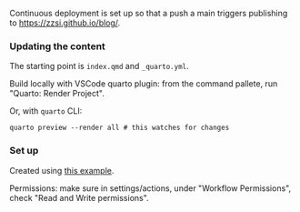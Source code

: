 
Continuous deployment is set up so that a push a main triggers publishing to https://zzsi.github.io/blog/.

### Updating the content

The starting point is `index.qmd` and `_quarto.yml`.

Build locally with VSCode quarto plugin: from the command pallete, run "Quarto: Render Project".

Or, with `quarto` CLI:
```
quarto preview --render all # this watches for changes
```

### Set up

Created using [this example](https://github.com/quarto-dev/quarto-actions/blob/main/examples/example-01-basics.md).

Permissions: make sure in settings/actions, under "Workflow Permissions", check "Read and Write permissions".